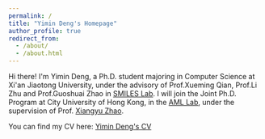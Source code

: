 ```yaml
---
permalink: /
title: "Yimin Deng's Homepage"
author_profile: true
redirect_from: 
  - /about/
  - /about.html
---
```

Hi there!
I'm Yimin Deng,  a Ph.D. student majoring in Computer Science at Xi'an Jiaotong University, under the advisory of Prof.Xueming Qian, Prof.Li Zhu and Prof.Guoshuai Zhao in [SMILES Lab](http://www.smiles-xjtu.com/). I will join the Joint Ph.D. Program at City University of Hong Kong, in the [AML Lab](https://aml-cityu.github.io/), under the supervision of Prof. [Xiangyu Zhao](https://zhaoxyai.github.io/).

You can find my CV here: [Yimin Deng's CV](../assets/CV_Yimin_Deng(2).pdf)


